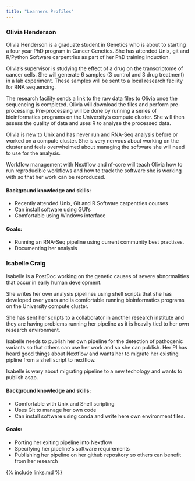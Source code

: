 ```yaml
---
title: "Learners Profiles"
---
```


### Olivia Henderson

Olivia Henderson is a graduate student in Genetics who is about to starting a four year PhD program in Cancer Genetics. She has attended Unix, git and R/Python Software carpentries as part of her PhD training induction.

Olivia’s supervisor is studying the effect of a drug on the transcriptome of cancer cells. She will generate 6 samples (3 control and 3 drug treatment) in a lab experiment. These samples will be sent to a local research facility for RNA sequencing.

The research facility sends a link to the raw data files to Olivia once the sequencing is completed. Olivia will download the files and perform pre-processing. Pre-processing will be done by running a series of bioinformatics programs on the University’s compute cluster. She will then assess the quality of data and uses R to analyse the processed data.

Olivia is new to Unix and has never run and RNA-Seq analysis before or worked on a compute cluster. She is very nervous about working on the cluster and feels overwhelmed about managing the software she will need to use for the analysis.

Workflow management with Nextflow and nf-core will teach Olivia how to run reproducible workflows and how to track the software she is working with so that her work can be reproduced.

#### Background knowledge and skills:

* Recently attended Unix, Git and R Software carpentries courses
* Can install software using GUI’s
* Comfortable using Windows interface

#### Goals:

* Running an RNA-Seq pipeline using current community best practises.
* Documenting her analysis

### Isabelle Craig

Isabelle is a PostDoc working on the genetic causes of severe abnormalities that occur in early human development.

She writes her own analysis pipelines using shell scripts that she has developed over years and is comfortable running bioinformatics programs on the University compute cluster.

She has sent her scripts to a collaborator in another research institute and they are having problems running her pipeline as it is heavily tied to her own research environment.

Isabelle needs to publish her own pipeline for the detection of pathogenic variants so that others can use her work and so she can publish. Her PI has heard good things about Nextflow and wants her to migrate her existing pipline from a shell script to nextflow.

Isabelle is wary about migrating pipeline to a new techology and wants to publish asap.

#### Background knowledge and skills:

* Comfortable with Unix and Shell scripting
* Uses Git to manage her own code
* Can install software using conda and write here own environment files.

#### Goals:

* Porting her exiting pipeline into Nextflow
* Specifying her pipeline's software requirements
* Publishing her pipeline on her github repository so others can benefit from her research

{% include links.md %}
